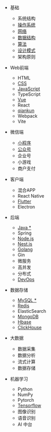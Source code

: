 * 基础
  * 系统结构
  * [操作系统](operating-system.md)
  * [网络](network.md)
  * [数据结构](data-structure.md)
  * [算法](algorithm.md)
  * [设计模式](design-pattern.md)
  * 架构原则

* Web前端
  * HTML
  * [CSS](css.md)
  * [JavaScript](javascript.md)
  * TypeScript
  * [Vue](vue.md)
  * React
  * [qiankun](qiankun.md)
  * Webpack
  * Vite

* 微信端
  * [小程序](wechat-miniapp.md)
  * [公众号](wechat-official-accounts.md)
  * 企业号
  * 小游戏
  * 商户支付

* 客户端
  * 混合APP
  * React Native
  * [Flutter](flutter.md)
  * Electron

* 后端
  * [Java *](java.md)
  * Spring
  * [Node.js](node.md)
  * [Nest.js](nest.md)
  * [Golang](golang.md)
  * Gin
  * 微服务
  * 高并发
  * 分布式
  * [DevOps](devops.md)

* 数据存储
  * [MySQL *](mysql.md)
  * [Redis](redis.md)
  * ElasticSearch
  * [MongoDB](mongodb.md)
  * [Hbase](hbase.md)
  * [ClickHouse](clickhouse.md)

* 大数据
  * 数据采集
  * 数据分析
  * 流式计算
  * 数据存储

* 机器学习
  * Python
  * NumPy
  * Pytorch
  * [Tensorflow](tensorflow.md)
  * 图像识别
  * 语音识别
  * AI 中台
